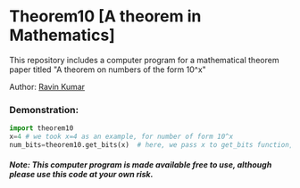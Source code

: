 # Theorem10 [A theorem in Mathematics]
This repository includes a computer program for a mathematical theorem paper titled "A theorem on numbers of the form 10^x"

Author: [Ravin Kumar](https://mr-ravin.github.io)

### Demonstration:

```python
import theorem10
x=4 # we took x=4 as an example, for number of form 10^x 
num_bits=theorem10.get_bits(x)  # here, we pass x to get_bits function, and it returns number of bits that will always represent total numbers greater than 10^x
```
##### Note: This computer program is made available free to use, although please use this code at your own risk.
